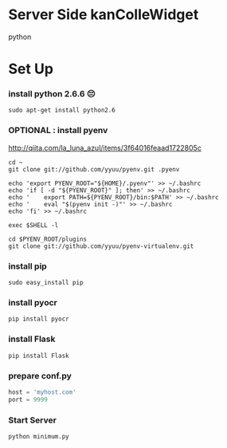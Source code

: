 # Server Side kanColleWidget

python

# Set Up

### install python 2.6.6 :pensive:
```
sudo apt-get install python2.6
```

### OPTIONAL : install pyenv
http://qiita.com/la_luna_azul/items/3f64016feaad1722805c
```
cd ~
git clone git://github.com/yyuu/pyenv.git .pyenv

echo 'export PYENV_ROOT="${HOME}/.pyenv"' >> ~/.bashrc
echo 'if [ -d "${PYENV_ROOT}" ]; then' >> ~/.bashrc
echo '    export PATH=${PYENV_ROOT}/bin:$PATH' >> ~/.bashrc
echo '    eval "$(pyenv init -)"' >> ~/.bashrc
echo 'fi' >> ~/.bashrc

exec $SHELL -l

cd $PYENV_ROOT/plugins
git clone git://github.com/yyuu/pyenv-virtualenv.git
```
### install pip
```
sudo easy_install pip
```
### install pyocr
```
pip install pyocr
```
### install Flask
```
pip install Flask
```
### prepare conf.py
```python
host = 'myhost.com'
port = 9999
```
### Start Server
```
python minimum.py
```
